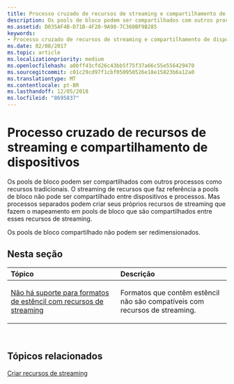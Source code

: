 ```yaml
---
title: Processo cruzado de recursos de streaming e compartilhamento de dispositivos
description: Os pools de bloco podem ser compartilhados com outros processos como recursos tradicionais. O streaming de recursos que faz referência a pools de bloco não pode ser compartilhado entre dispositivos e processos.
ms.assetid: D035AF4B-D71B-4F20-9A98-7C360BF9B285
keywords:
- Processo cruzado de recursos de streaming e compartilhamento de dispositivos
ms.date: 02/08/2017
ms.topic: article
ms.localizationpriority: medium
ms.openlocfilehash: a0bff43cfd26c43bb5f75f37a66c55e556429470
ms.sourcegitcommit: c01c29cd97f1cbf050950526e18e15823b6a12a0
ms.translationtype: MT
ms.contentlocale: pt-BR
ms.lasthandoff: 12/05/2018
ms.locfileid: "8695837"
---
```

# <a name="span-iddirect3dconceptsstreaming-resource-cross-process-and-device-sharingspanstreaming-resource-cross-process-and-device-sharing"></a><span id="direct3dconcepts.streaming-resource-cross-process-and-device-sharing"></span>Processo cruzado de recursos de streaming e compartilhamento de dispositivos


Os pools de bloco podem ser compartilhados com outros processos como recursos tradicionais. O streaming de recursos que faz referência a pools de bloco não pode ser compartilhado entre dispositivos e processos. Mas processos separados podem criar seus próprios recursos de streaming que fazem o mapeamento em pools de bloco que são compartilhados entre esses recursos de streaming.

Os pools de bloco compartilhado não podem ser redimensionados.

## <a name="span-idin-this-sectionspanin-this-section"></a><span id="in-this-section"></span>Nesta seção


<table>
<colgroup>
<col width="50%" />
<col width="50%" />
</colgroup>
<thead>
<tr class="header">
<th align="left">Tópico</th>
<th align="left">Descrição</th>
</tr>
</thead>
<tbody>
<tr class="odd">
<td align="left"><p><a href="stencil-formats-not-supported-with-streaming-resources.md">Não há suporte para formatos de estêncil com recursos de streaming</a></p></td>
<td align="left"><p>Formatos que contêm estêncil não são compatíveis com recursos de streaming.</p></td>
</tr>
</tbody>
</table>

 

## <a name="span-idrelated-topicsspanrelated-topics"></a><span id="related-topics"></span>Tópicos relacionados


[Criar recursos de streaming](creating-streaming-resources.md)

 

 




